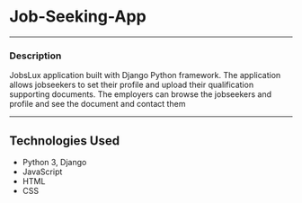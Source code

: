 # Job-Seeking-App
*****
### Description
JobsLux application built with Django Python framework. The application allows jobseekers to set their profile and upload their qualification supporting documents. The employers can browse the jobseekers and profile and see the document and contact them

*****
## Technologies Used
* Python 3, Django
* JavaScript
* HTML
* CSS
